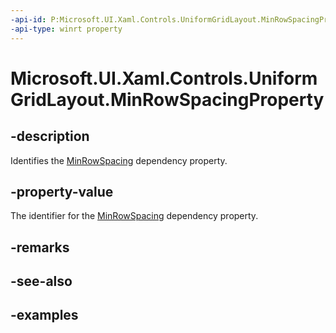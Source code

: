 ```yaml
---
-api-id: P:Microsoft.UI.Xaml.Controls.UniformGridLayout.MinRowSpacingProperty
-api-type: winrt property
---
```


# Microsoft.UI.Xaml.Controls.UniformGridLayout.MinRowSpacingProperty

<!--
public static Windows.UI.Xaml.DependencyProperty MinRowSpacingProperty { get; }
-->

## -description

Identifies the [MinRowSpacing](uniformgridlayout_minrowspacing.md) dependency property.

## -property-value

The identifier for the [MinRowSpacing](uniformgridlayout_minrowspacing.md) dependency property.

## -remarks

## -see-also

## -examples

